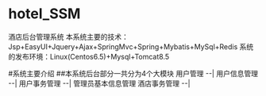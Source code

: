 # hotel_SSM
酒店后台管理系统
本系统主要的技术：Jsp+EasyUI+Jquery+Ajax+SpringMvc+Spring+Mybatis+MySql+Redis
系统的发布环境：Linux(Centos6.5)+Mysql+Tomcat8.5

#系统主要介绍
##本系统后台部分一共分为4个大模块
  用户管理
    --| 用户信息管理
    --| 用户事务管理
    --| 管理员基本信息管理
 酒店事务管理
    --| 
